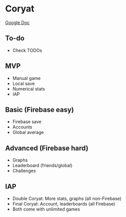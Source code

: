 # Coryat

[Google Doc](https://docs.google.com/document/d/1Zv8SKOVWy4V1g2C6xmQH91oUexX5lUQnp8sOtDngBns/edit?usp=sharing)

## To-do
- Check TODOs

## MVP
- Manual game
- Local save
- Numerical stats
- IAP

## Basic (Firebase easy)
- Firebase save
- Accounts
- Global average

## Advanced (Firebase hard)
- Graphs
- Leaderboard (friends/global)
- Challenges

## IAP
- Double Coryat: More stats, graphs (all non-Firebase)
- Final Coryat: Account, leaderboards (all Firebase)
- Both come with unlimited games